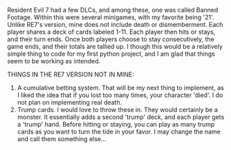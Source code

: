 Resident Evil 7 had a few DLCs, and among these, one was called Banned Footage. Within this were several minigames, with my favorite being '21'. Unlike RE7's version, mine does not include death or dismemberment.
Each player shares a deck of cards labeled 1-11. Each player then hits or stays, and their turn ends. Once both players choose to stay consecutively, the game ends, and their totals are tallied up.
I though this would be a relatively simple thing to code for my first python project, and I am glad that things seem to be working as intended.

THINGS IN THE RE7 VERSION NOT IN MINE:
  1. A cumulative betting system. That will be my next thing to implement, as I liked the idea that if you lost too many times, your character 'died'. I do not plan on implementing real death.
  2. Trump cards. I would love to throw these in. They would certainly be a monster. It essentially adds a second 'trump' deck, and each player gets a 'trump' hand. Before hitting or staying, you can play as many trump cards as you want to turn the tide in your favor. I may change the name and call them something else...
